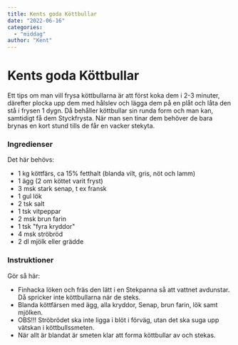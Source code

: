 ```yaml
---
title: Kents goda Köttbullar
date: "2022-06-16"
categories:
  - "middag"
author: "Kent"
---
```


# Kents goda Köttbullar

Ett tips om man vill frysa köttbullarna är att först koka dem i 2-3 minuter, därefter plocka upp dem med hålslev och lägga dem på en plåt och låta den stå i frysen 1 dygn. Då behåller köttbullar sin runda form och man kan, samtidigt få dem Styckfrysta. När man sen tinar dem behöver de bara brynas en kort stund tills de får en vacker stekyta.

### Ingredienser

Det här behövs:

- 1 kg köttfärs, ca 15% fetthalt (blanda vilt, gris, nöt och lamm)
- 1 ägg (2 om köttet varit fryst)
- 3 msk stark senap, t ex fransk
- 1 gul lök
- 2 tsk salt
- 1 tsk vitpeppar
- 2 msk brun farin
- 1 tsk "fyra kryddor"
- 4 msk ströbröd
- 2 dl mjölk eller grädde

### Instruktioner

Gör så här:

- Finhacka löken och fräs den lätt i en Stekpanna så att vattnet avdunstar. Då spricker inte köttbullarna när de steks.
- Blanda köttfärsen med ägg, alla kryddor, Senap, brun farin, lök samt mjölken.
- OBS!!! Ströbrödet ska inte ligga i blöt i förväg, utan det ska suga upp vätskan i köttbullssmeten.
- När allt är blandat är smeten klar att forma köttbullar av och stekas.
